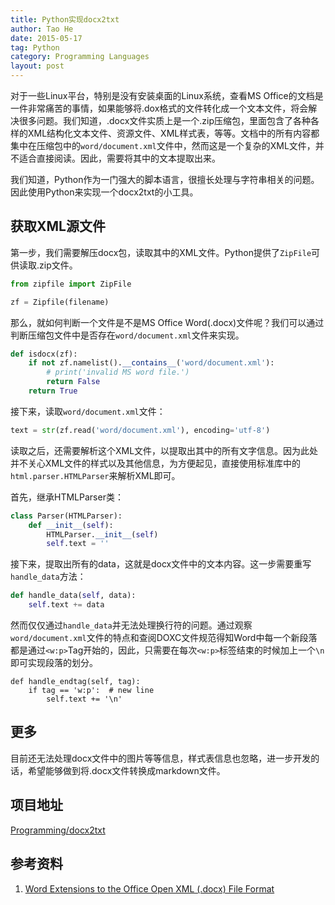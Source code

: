 ```yaml
---
title: Python实现docx2txt
author: Tao He
date: 2015-05-17
tag: Python
category: Programming Languages
layout: post
---
```


对于一些Linux平台，特别是没有安装桌面的Linux系统，查看MS Office的文档是一件非常痛苦的事情，如果能够将.dox格式的文件转化成一个文本文件，将会解决很多问题。我们知道，.docx文件实质上是一个.zip压缩包，里面包含了各种各样的XML结构化文本文件、资源文件、XML样式表，等等。文档中的所有内容都集中在压缩包中的`word/document.xml`文件中，然而这是一个复杂的XML文件，并不适合直接阅读。因此，需要将其中的文本提取出来。

我们知道，Python作为一门强大的脚本语言，很擅长处理与字符串相关的问题。因此使用Python来实现一个docx2txt的小工具。

<!--more-->

获取XML源文件
-------------

第一步，我们需要解压docx包，读取其中的XML文件。Python提供了`ZipFile`可供读取.zip文件。

~~~python
from zipfile import ZipFile

zf = Zipfile(filename)
~~~

那么，就如何判断一个文件是不是MS Office Word(.docx)文件呢？我们可以通过判断压缩包文件中是否存在`word/document.xml`文件来实现。

~~~python
def isdocx(zf):
    if not zf.namelist().__contains__('word/document.xml'):
        # print('invalid MS word file.')
        return False
    return True
~~~

接下来，读取`word/document.xml`文件：

~~~python
text = str(zf.read('word/document.xml'), encoding='utf-8')
~~~

读取之后，还需要解析这个XML文件，以提取出其中的所有文字信息。因为此处并不关心XML文件的样式以及其他信息，为方便起见，直接使用标准库中的`html.parser.HTMLParser`来解析XML即可。

首先，继承HTMLParser类：

~~~python
class Parser(HTMLParser):
    def __init__(self):
        HTMLParser.__init__(self)
        self.text = ''
~~~

接下来，提取出所有的data，这就是docx文件中的文本内容。这一步需要重写`handle_data`方法：

~~~python
def handle_data(self, data):
    self.text += data
~~~

然而仅仅通过`handle_data`并无法处理换行符的问题。通过观察`word/document.xml`文件的特点和查阅DOXC文件规范得知Word中每一个新段落都是通过`<w:p>`Tag开始的，因此，只需要在每次`<w:p>`标签结束的时候加上一个`\n`即可实现段落的划分。

~~~
def handle_endtag(self, tag):
    if tag == 'w:p':  # new line
        self.text += '\n'
~~~

更多
-----

目前还无法处理docx文件中的图片等等信息，样式表信息也忽略，进一步开发的话，希望能够做到将.docx文件转换成markdown文件。

项目地址
--------

[Programming/docx2txt](https://github.com/Sighingnow/Programming/tree/master/docx2txt)

参考资料
--------

1. [Word Extensions to the Office Open XML (.docx) File Format](https://msdn.microsoft.com/en-us/library/dd773189(v=office.12).aspx)

